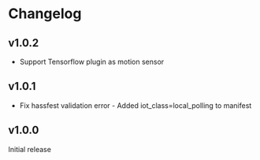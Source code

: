 # Changelog

## v1.0.2

- Support Tensorflow plugin as motion sensor

## v1.0.1

- Fix hassfest validation error - Added iot_class=local_polling to manifest

## v1.0.0

Initial release
